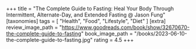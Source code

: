 +++
title = "The Complete Guide to Fasting: Heal Your Body Through Intermittent, Alternate-Day, and Extended Fasting @ Jason Fung"
[taxonomies]
tags = [ "Health", "Food", "Lifestyle", "Diet" ]
[extra]
review_image_path = "https://www.goodreads.com/book/show/32670670-the-complete-guide-to-fasting"
book_image_path = "/books/2023-06-10-the-complete-guide-to-fasting.jpg"
rating = 4.5
+++
